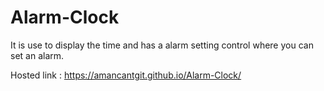 # Alarm-Clock

It is use to display the time and has a alarm setting control where you can set an alarm.

Hosted link : https://amancantgit.github.io/Alarm-Clock/

